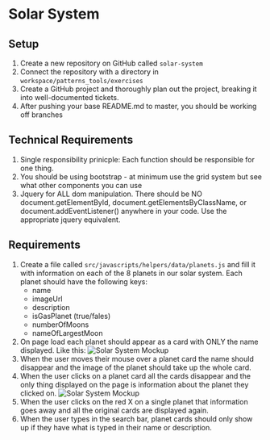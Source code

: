 # Solar System

## Setup
1. Create a new repository on GitHub called `solar-system`
1. Connect the repository with a directory in `workspace/patterns_tools/exercises`
1. Create a GitHub project and thoroughly plan out the project, breaking it into well-documented tickets.
1. After pushing your base README.md to master, you should be working off branches

## Technical Requirements

1. Single responsibility prinicple: Each function should be responsible for one thing.
1. You should be using bootstrap - at minimum use the grid system but see what other components you can use
1. Jquery for ALL dom manipulation.  There should be NO document.getElementById, document.getElementsByClassName, or document.addEventListener() anywhere in your code.  Use the appropriate jquery equivalent.

## Requirements

1. Create a file called `src/javascripts/helpers/data/planets.js` and fill it with information on each of the 8 planets in our solar system.  Each planet should have the following keys:
    * name
    * imageUrl
    * description
    * isGasPlanet (true/fales)
    * numberOfMoons
    * nameOfLargestMoon
2. On page load each planet should appear as a card with ONLY the name displayed.  Like this:
![Solar System Mockup](https://github.com/nss-nightclass-projects/exercise-vault/blob/master/images/solarsystem1.png)
3.  When the user moves their mouse over a planet card the name should disappear and the image of the planet should take up the whole card.
4.  When the user clicks on a planet card all the cards disappear and the only thing displayed on the page is information about the planet they clicked on.
![Solar System Mockup](https://github.com/nss-nightclass-projects/exercise-vault/blob/master/images/solarsystem2.png)
5.  When the user clicks on the red X on a single planet that information goes away and all the original cards are displayed again.
6.  When the user types in the search bar, planet cards should only show up if they have what is typed in their name or description.
